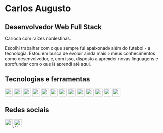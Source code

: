 
# Carlos Augusto 
## Desenvolvedor Web Full Stack 

Carioca com raízes nordestinas.

Escolhi trabalhar com o que sempre fui apaixonado além do futebol - a tecnologia. Estou em busca de evoluir ainda mais o meus conhecimentos como desenvolvedor, e, com isso, disposto a aprender novas linguagens e aprofundar com o que já aprendi até aqui.

## Tecnologias e ferramentas 
<div align="left">

<img height="25em" src="https://img.shields.io/badge/HTML-239120?style=for-the-badge&logo=html5&logoColor=white" />
<img height="25em" src="https://img.shields.io/badge/JavaScript-323330?style=for-the-badge&logo=javascript&logoColor=F7DF1E" />
<img height="25em" src="https://img.shields.io/badge/React_Router-CA4245?style=for-the-badge&logo=react-router&logoColor=white"/>
<img height="25em" src="https://img.shields.io/badge/Jest-C21325?style=for-the-badge&logo=jest&logoColor=white" />
<img height="25em" src="https://img.shields.io/badge/Node.js-339933?style=for-the-badge&logo=nodedotjs&logoColor=white" />
<img height="25em" src="https://img.shields.io/badge/MySQL-005C84?style=for-the-badge&logo=mysql&logoColor=white" />
<img height="25em" src="https://img.shields.io/badge/Docker-2CA5E0?style=for-the-badge&logo=docker&logoColor=white" />
<img height="25em" src="https://img.shields.io/badge/Express.js-000000?style=for-the-badge&logo=express&logoColor=white" />
<img height="25em" src="https://img.shields.io/badge/TypeScript-007ACC?style=for-the-badge&logo=typescript&logoColor=white" />
<img height="25em" src="https://img.shields.io/badge/VSCode-0078D4?style=for-the-badge&logo=visual%20studio%20code&logoColor=white" />
<img height="25em" src="https://img.shields.io/badge/eslint-3A33D1?style=for-the-badge&logo=eslint&logoColor=white" />
<img height="25em" src="https://img.shields.io/badge/GIT-E44C30?style=for-the-badge&logo=git&logoColor=white" />
<img height="25em" src="https://img.shields.io/badge/JWT-black?style=for-the-badge&logo=JSON%20web%20tokens" />
</div>


## Redes sociais

<a href="https://www.instagram.com/caarlos_aug/"><img height="25em" src="https://img.shields.io/badge/Instagram-E4405F?style=for-the-badge&logo=instagram&logoColor=white" />
<a href="https://www.linkedin.com/in/carlos-augusto-santos/"><img height="25em" alt="LinkedIn" src="https://img.shields.io/badge/LinkedIn-0077B5?style=for-the-badge&logo=linkedin&logoColor=white" /></a>
